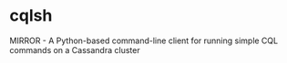# cqlsh
MIRROR - A Python-based command-line client for running simple CQL commands on a Cassandra cluster
